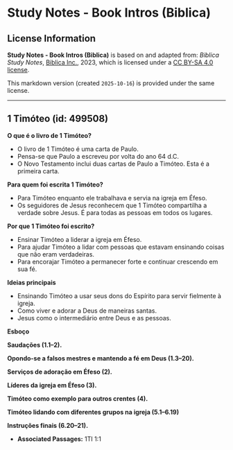 # Study Notes - Book Intros (Biblica)

## License Information

**Study Notes - Book Intros (Biblica)** is based on and adapted from: _Biblica Study Notes_, [Biblica Inc.](https://www.biblica.com/), 2023, which is licensed under a [CC BY-SA 4.0 license](https://creativecommons.org/licenses/by-sa/4.0/legalcode.en).

This markdown version (created `2025-10-16`) is provided under the same license.



--------------------------------

## 1 Timóteo (id: 499508)

**O que é o livro de 1 Timóteo?**

* O livro de 1 Timóteo é uma carta de Paulo.
* Pensa\-se que Paulo a escreveu por volta do ano 64 d.C.
* O Novo Testamento inclui duas cartas de Paulo a Timóteo. Esta é a primeira carta.

**Para quem foi escrita 1 Timóteo?**

* Para Timóteo enquanto ele trabalhava e servia na igreja em Éfeso.
* Os seguidores de Jesus reconhecem que 1 Timóteo compartilha a verdade sobre Jesus. É para todas as pessoas em todos os lugares.

**Por que 1 Timóteo foi escrito?**

* Ensinar Timóteo a liderar a igreja em Éfeso.
* Para ajudar Timóteo a lidar com pessoas que estavam ensinando coisas que não eram verdadeiras.
* Para encorajar Timóteo a permanecer forte e continuar crescendo em sua fé.

**Ideias principais**

* Ensinando Timóteo a usar seus dons do Espírito para servir fielmente à igreja.
* Como viver e adorar a Deus de maneiras santas.
* Jesus como o intermediário entre Deus e as pessoas.

**Esboço**

**Saudações (1\.1–2\).**

**Opondo\-se a falsos mestres e mantendo a fé em Deus (1\.3–20\).**

**Serviços de adoração em Éfeso (2\).**

**Líderes da igreja em Éfeso (3\).**

**Timóteo como exemplo para outros crentes (4\).**

**Timóteo lidando com diferentes grupos na igreja (5\.1–6\.19\)**

**Instruções finais (6\.20–21\).**

* **Associated Passages:** 1TI 1:1

